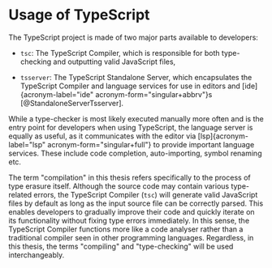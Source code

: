# Usage of TypeScript

The TypeScript project is made of two major parts available to developers:

-   `tsc`: The TypeScript Compiler, which is responsible for both type-checking and outputting valid JavaScript files,

-   `tsserver`: The TypeScript Standalone Server, which encapsulates the TypeScript Compiler and language services for use in editors and [ide]{acronym-label="ide" acronym-form="singular+abbrv"}s [@StandaloneServerTsserver].

While a type-checker is most likely executed manually more often and is the entry point for developers when using TypeScript, the language server is equally as useful, as it communicates with the editor via [lsp]{acronym-label="lsp" acronym-form="singular+full"} to provide important language services. These include code completion, auto-importing, symbol renaming etc.

The term "compilation" in this thesis refers specifically to the process of type erasure itself. Although the source code may contain various type-related errors, the TypeScript Compiler (`tsc`) will generate valid JavaScript files by default as long as the input source file can be correctly parsed. This enables developers to gradually improve their code and quickly iterate on its functionality without fixing type errors immediately. In this sense, the TypeScript Compiler functions more like a code analyser rather than a traditional compiler seen in other programming languages. Regardless, in this thesis, the terms "compiling" and "type-checking" will be used interchangeably.
